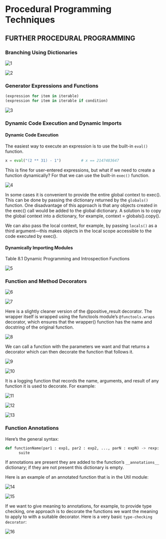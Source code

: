 # Procedural Programming Techniques
## FURTHER PROCEDURAL PROGRAMMING
### Branching Using Dictionaries
![1](https://www.safaribooksonline.com/library/view/programming-in-python/9780321699909/graphics/341fig01.jpg)

![2](https://www.safaribooksonline.com/library/view/programming-in-python/9780321699909/graphics/341fig02.jpg)

### Generator Expressions and Functions
```py
(expression for item in iterable)
(expression for item in iterable if condition)
```

![3](https://www.safaribooksonline.com/library/view/programming-in-python/9780321699909/graphics/342fig01.jpg)

### Dynamic Code Execution and Dynamic Imports
#### Dynamic Code Execution
The easiest way to execute an expression is to use the built-in `eval()` function.

```py
x = eval("(2 ** 31) - 1")         # x == 2147483647
```

This is fine for user-entered expressions, but what if we need to create a function dynamically? For that we can use the built-in `exec()` function.

![4](https://www.safaribooksonline.com/library/view/programming-in-python/9780321699909/graphics/345fig01.jpg)

In some cases it is convenient to provide the entire global context to exec(). This can be done by passing the dictionary returned by the `globals()` function. One disadvantage of this approach is that any objects created in the exec() call would be added to the global dictionary. A solution is to copy the global context into a dictionary, for example, context = globals().copy().

We can also pass the local context, for example, by passing `locals()` as a third argument—this makes objects in the local scope accessible to the code executed by exec().

#### Dynamically Importing Modules
Table 8.1 Dynamic Programming and Introspection Functions

![5](https://www.safaribooksonline.com/library/view/programming-in-python/9780321699909/graphics/349tab01.jpg)

### Function and Method Decorators
![6](https://www.safaribooksonline.com/library/view/programming-in-python/9780321699909/graphics/357fig01.jpg)

![7](https://www.safaribooksonline.com/library/view/programming-in-python/9780321699909/graphics/357fig02.jpg)

Here is a slightly cleaner version of the @positive_result decorator. The wrapper itself is wrapped using the functools module’s `@functools.wraps` decorator, which ensures that the wrapper() function has the name and docstring of the original function.

![8](https://www.safaribooksonline.com/library/view/programming-in-python/9780321699909/graphics/357fig03.jpg)

We can call a function with the parameters we want and that returns a decorator which can then decorate the function that follows it.

![9](https://www.safaribooksonline.com/library/view/programming-in-python/9780321699909/graphics/358fig01.jpg)

![10](https://www.safaribooksonline.com/library/view/programming-in-python/9780321699909/graphics/358fig02.jpg)

It is a logging function that records the name, arguments, and result of any function it is used to decorate. For example:

![11](https://www.safaribooksonline.com/library/view/programming-in-python/9780321699909/graphics/358fig03.jpg)

![12](https://www.safaribooksonline.com/library/view/programming-in-python/9780321699909/graphics/359fig01.jpg)

![13](https://www.safaribooksonline.com/library/view/programming-in-python/9780321699909/graphics/359fig02.jpg)

### Function Annotations
Here’s the general syntax:

```py
def functionName(par1 : exp1, par2 : exp2, ..., parN : expN) -> rexp:
      suite
```

If annotations are present they are added to the function’s `__annotations__` dictionary; if they are not present this dictionary is empty. 

Here is an example of an annotated function that is in the Util module:

![14](https://www.safaribooksonline.com/library/view/programming-in-python/9780321699909/graphics/361fig01.jpg)

![15](https://www.safaribooksonline.com/library/view/programming-in-python/9780321699909/graphics/361fig02.jpg)

If we want to give meaning to annotations, for example, to provide type checking, one approach is to decorate the functions we want the meaning to apply to with a suitable decorator. Here is a very basic `type-checking decorator`:

![16](https://www.safaribooksonline.com/library/view/programming-in-python/9780321699909/graphics/361fig03.jpg)